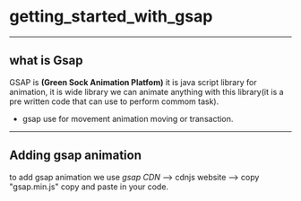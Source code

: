 # getting_started_with_gsap
---
## what is Gsap 

GSAP is **(Green Sock Animation Platfom)** it is java script library for animation, it is wide library we can animate anything with this library(it is a pre written code that can use to perform commom task).

* gsap use for movement animation moving or transaction.
---
## Adding gsap animation
to add gsap animation we use *gsap CDN* --> cdnjs website --> copy "gsap.min.js" copy and paste in your code.


